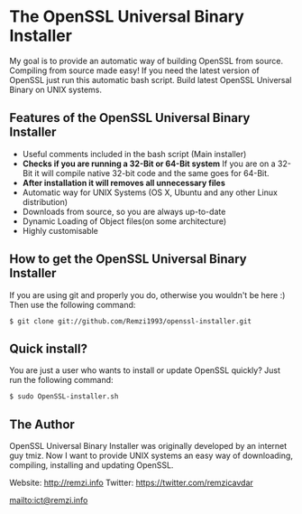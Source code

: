 # The OpenSSL Universal Binary Installer

My goal is to provide an automatic way of building OpenSSL from source.
Compiling from source made easy!
If you need the latest version of OpenSSL just run this automatic bash script.
Build latest OpenSSL Universal Binary on UNIX systems.

## Features of the OpenSSL Universal Binary Installer

*   Useful comments included in the bash script (Main installer)
*   **Checks if you are running a 32-Bit or 64-Bit system** If you are on a 32-Bit it will compile native 32-bit code and the same goes for 64-Bit.
*   **After installation it will removes all unnecessary files**
*	Automatic way for UNIX Systems (OS X, Ubuntu and any other Linux distribution)
*   Downloads from source, so you are always up-to-date
*   Dynamic Loading of Object files(on some architecture)
*   Highly customisable

## How to get the OpenSSL Universal Binary Installer

If you are using git and properly you do, otherwise you wouldn't be here :)
Then use the following command:

	$ git clone git://github.com/Remzi1993/openssl-installer.git

## Quick install?

You are just a user who wants to install or update OpenSSL quickly?
Just run the following command:

	$ sudo OpenSSL-installer.sh

## The Author

OpenSSL Universal Binary Installer was originally developed by an internet guy tmiz.
Now I want to provide UNIX systems an easy way of downloading, compiling, installing and updating OpenSSL.

Website: http://remzi.info
Twitter: https://twitter.com/remzicavdar

<mailto:ict@remzi.info>
